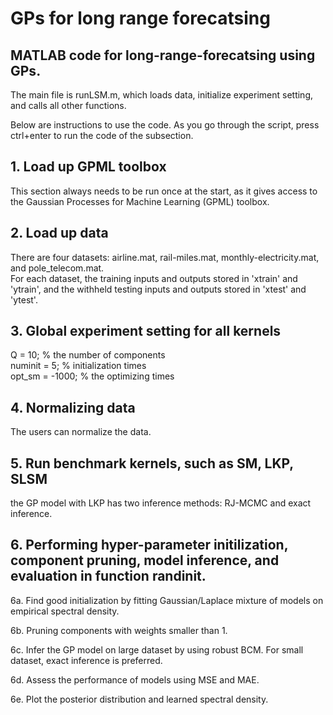 # GPs for long range forecatsing

## MATLAB code for long-range-forecatsing using GPs.

The main file is runLSM.m, which loads data, initialize experiment setting, and calls all other functions. 

Below are instructions to use the code. As you go through the script, press ctrl+enter to run the code of the subsection.

## 1. Load up GPML toolbox

This section always needs to be run once at the start, as it gives access to the Gaussian Processes for Machine Learning (GPML) toolbox.

## 2. Load up data

There are four datasets: airline.mat, rail-miles.mat, monthly-electricity.mat, and pole_telecom.mat. <br>
For each dataset, the training inputs and outputs stored in 'xtrain' and 'ytrain', and the withheld testing inputs and outputs stored in 'xtest' and 'ytest'. 

## 3. Global experiment setting for all kernels
Q = 10; % the number of components  <br>
numinit = 5;    % initialization times  <br>
opt_sm = -1000;   % the optimizing times  

## 4. Normalizing data
The users can normalize the data.

## 5. Run benchmark kernels, such as SM, LKP, SLSM
the GP model with LKP has two inference methods: RJ-MCMC and exact inference. 

## 6. Performing hyper-parameter initilization, component pruning, model inference, and evaluation in function randinit. 

 6a. Find good initialization by fitting Gaussian/Laplace mixture of models on empirical spectral density.

 6b. Pruning components with weights smaller than 1.

 6c. Infer the GP model on large dataset by using robust BCM. For small dataset, exact inference is preferred.

 6d. Assess the performance of models using MSE and MAE.

 6e. Plot the posterior distribution and learned spectral density.
